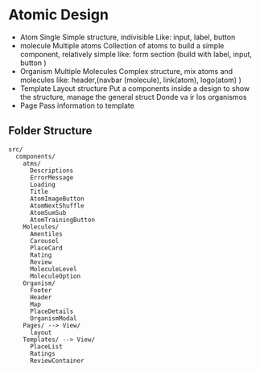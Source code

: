 <!--
vim:spell wrap ts=2 sw=2
-->
# Atomic Design

  - Atom
    Single
    Simple structure, indivisible
    Like: input, label, button
  - molecule
    Multiple atoms
    Collection of atoms to build a simple component, relatively simple
    like: form section (build with label, input, button )
  - Organism
    Multiple Molecules
    Complex structure, mix atoms and molecules
    like: header,(navbar (molecule), link(atom), logo(atom) )
  - Template
    Layout structure
    Put a components inside a design to show the structure, manage the general struct
    Donde va ir los organismos
  - Page
    Pass information to template

## Folder Structure


```
src/
  components/
    atms/
      Descriptions
      ErrorMessage
      Loading
      Title
      AtomImageButton
      AtomNextShuffle
      AtomSumSub
      AtomTrainingButton
    Molecules/
      Amentiles
      Carousel
      PlaceCard
      Rating
      Review
      MoleculeLevel
      MoleculeOption
    Organism/
      Footer
      Header
      Map
      PlaceDetails
      OrganismModal
    Pages/ --> View/
      layout
    Templates/ --> View/
      PlaceList
      Ratings
      ReviewContainer

```
